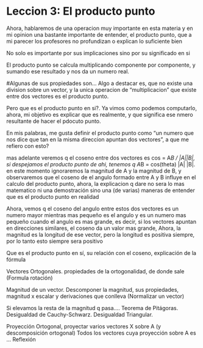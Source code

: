 # Leccion 3: El producto punto

Ahora, hablaremos de una operacion muy importante en esta materia y en mi opinion una bastante importante de entender, el producto punto, que a mi parecer los profesores no profundizan o explican lo suficiente bien

No solo es importante por sus implicaciones sino por su significado en si

El producto punto se calcula multiplicando componente por componente, y sumando ese resultado y nos da un numero real.

#Algunas de sus propiedades son…
Algo a destacar es, que no existe una division sobre un vector, y la unica operacion de “multiplicacion” que existe entre dos vectores es el producto punto.

Pero que es el producto punto en si?.
Ya vimos como podemos computarlo, ahora, mi objetivo es explicar que es realmente, y que significa ese nmero resultante de hacer el pdocuto punto.

En mis palabras, me gusta definir el producto punto como “un numero que nos dice que tan en la misma direccion apuntan dos vectores”, a que me refiero con esto?

mas adelante veremos q el coseno entre dos vectores es cos = A*B / |A||B|, si despejamos el producto punto de ahi, tenemos q A*B = cos(theta) |A| |B|. en este momento ignoraremos la magnitud de A y la magnitud de B, y observaremos que el coseno de el angulo formado entre A y B influye en el calculo del producto punto, ahora, la explicacion q dare no sera lo mas matematico ni una demostración sino una (de varias) maneras de entender que es el producto punto en realidad

Ahora, vemos q el coseno del angulo entre estos dos vectores es un numero mayor mientras mas pequeño es el angulo y es un numero mas pequeño cuando el angulo es mas grande, es decir, si los vectores apuntan en direcciones similares, el coseno da un valor mas grande,
Ahora, la magnitud es la longitud de ese vector, pero la longitud es positiva siempre, por lo tanto esto siempre sera positivo



Que es el producto punto en sí, su relación con el coseno, explicación de la fórmula

Vectores Ortogonales. propiedades de la ortogonalidad, de donde sale (Formula rotación)


Magnitud de un vector.
Descomponer la magnitud, sus propiedades, magnitud x escalar y derivaciones que 
conlleva
(Normalizar un vector)

Si elevamos la resta de la magnitud q pasa….
Teorema de Pitágoras.
Desigualdad de Cauchy-Schwarz.
Desigualdad Triangular.

Proyección Ortogonal, proyectar varios vectores X sobre A (y descomposición ortogonal)
Todos los vectores cuya proyección sobre A es …
Reflexión
